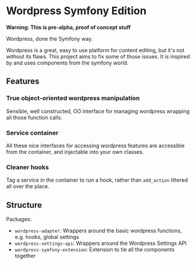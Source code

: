 # Wordpress Symfony Edition

**Warning: This is pre-alpha, proof of concept stuff**

Wordpress, done the Symfony way.

Wordpress is a great, easy to use platform for content editing, but it's not without its flaws. This project aims to
fix some of those issues. It is inspired by and uses components from the symfony world.

## Features

### True object-oriented wordpress manipulation

Sensible, well constructed, OO interface for managing wordpress wrapping all those function calls.

### Service container

All these nice interfaces for accessing wordpress features are accessible from the container, and injectable into your
own classes.

### Cleaner hooks

Tag a service in the container to run a hook, rather than `add_action` littered all over the place.

## Structure

Packages:
  - `wordpress-adapter`: Wrappers around the basic wordpress functions, e.g. hooks, global settings
  - `wordpress-settings-api`: Wrappers around the Wordpress Settings API
  - `wordpress-symfony-extension`: Extension to tie all the components together
      